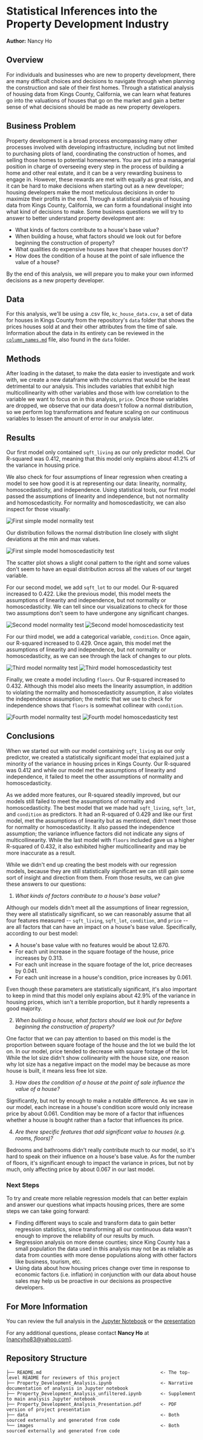 # Statistical Inferences into the Property Development Industry

**Author:** Nancy Ho

## Overview

For individuals and businesses who are new to property development, there are many difficult choices and decisions to navigate through when planning the construction and sale of their first homes. Through a statistical analysis of housing data from Kings County, California, we can learn what features go into the valuations of houses that go on the market and gain a better sense of what decisions should be made as new property developers.

## Business Problem

Property development is a broad process encompassing many other processes involved with developing infrastructure, including but not limited to purchasing plots of land, coordinating the construction of homes, and selling those homes to potential homeowners. You are put into a managerial position in charge of overseeing every step in the process of building a home and other real estate, and it can be a very rewarding business to engage in. However, these rewards are met with equally as great risks, and it can be hard to make decisions when starting out as a new developer; housing developers make the most meticulous decisions in order to maximize their profits in the end. Through a statistical analysis of housing data from Kings County, California, we can form a foundational insight into what kind of decisions to make. Some business questions we will try to answer to better understand property development are:

- What kinds of factors contribute to a house's base value?
- When building a house, what factors should we look out for before beginning the construction of property?
- What qualities do expensive houses have that cheaper houses don't?
- How does the condition of a house at the point of sale influence the value of a house?

By the end of this analysis, we will prepare you to make your own informed decisions as a new property developer.

## Data

For this analysis, we'll be using a .csv file, `kc_house_data.csv`, a set of data for houses in Kings County from the repository's `data` folder that shows the prices houses sold at and their other attributes from the time of sale. Information about the data in its entirety can be reviewed in the [`column_names.md`](./data/column_names.md) file, also found in the `data` folder.

## Methods

After loading in the dataset, to make the data easier to investigate and work with, we create a new dataframe with the columns that would be the least detrimental to our analysis. This includes variables that exhibit high multicollinearity with other variables and those with low correlation to the variable we want to focus on in this analysis, `price`. Once those variables are dropped, we observe that our data doesn't follow a normal distribution, so we perform log transformations and feature scaling on our continuous variables to lessen the amount of error in our analysis later.


## Results

Our first model only contained `sqft_living` as our only predictor model. Our R-squared was 0.412, meaning that this model only explains about 41.2% of the variance in housing price.

We also check for four assumptions of linear regression when creating a model to see how good it is at representing our data: linearity, normality, homoscedasticity, and independence. Using statistical tools, our first model passed the assumptions of linearity and independence, but not normality and homoscedasticity. For normality and homoscedasticity, we can also inspect for those visually:

![First simple model normality test](./images/fsm_normality.png)

Our distribution follows the normal distribution line closely with slight deviations at the min and max values.

![First simple model homoscedasticity test](./images/fsm_homoscedasticity.png)

The scatter plot shows a slight conal pattern to the right and some values don't seem to have an equal distribution across all the values of our target variable.

For our second model, we add `sqft_lot` to our model. Our R-squared increased to 0.422. Like the previous model, this model meets the assumptions of linearity and independence, but not normality or homoscedasticity. We can tell since our visualizations to check for those two assumptions don't seem to have undergone any significant changes.

![Second model normality test](./images/model_2_normality.png)
![Second model homoscedasticity test](./images/model_2_homoscedasticity.png)

For our third model, we add a categorical variable, `condition`. Once again, our R-squared increased to 0.429. Once again, this model met the assumptions of linearity and independence, but not normality or homoscedasticity, as we can see through the lack of changes to our plots.

![Third model normality test](./images/model_3_normality.png)
![Third model homoscedasticity test](./images/model_3_homoscedasticity.png)

Finally, we create a model including `floors`. Our R-squared increased to 0.432. Although this model also meets the linearity assumption, in addition to violating the normality and homoscedasticity assumption, it also violates the independence assumption; the metric that we use to check for independence shows that `floors` is somewhat collinear with `condition`.

![Fourth model normality test](./images/model_4_normality.png)
![Fourth model homoscedasticity test](./images/model_4_homoscedasticity.png)



## Conclusions
When we started out with our model containing `sqft_living` as our only predictor, we created a statistically significant model that explained just a minority of the variance in housing prices in Kings County. Our R-squared was 0.412 and while our model met the assumptions of linearity and independence, it failed to meet the other assumptions of normality and homoscedasticity.

As we added more features, our R-squared steadily improved, but our models still failed to meet the assumptions of normality and homoscedasticity. The best model that we made had `sqft_living`, `sqft_lot`, and `condition` as predictors. It had an R-squared of 0.429 and like our first model, met the assumptions of linearity but as mentioned, didn't meet those for normality or homoscedasticity. It also passed the independence assumption; the variance influence factors did not indicate any signs of multicollinearity. While the last model with `floors` included gave us a higher R-squared of 0.432, it also exhibited higher multicollinearity and may be more inaccurate as a result.

While we didn't end up creating the best models with our regression models, because they are still statistically significant we can still gain some sort of insight and direction from them. From those results, we can give these answers to our questions: 

1. *What kinds of factors contribute to a house's base value?*

Although our models didn't meet all the assumptions of linear regression, they were all statistically significant, so we can reasonably assume that all four features measured -- `sqft_living`, `sqft_lot`, `condition`, and `price` -- are all factors that can have an impact on a house's base value. Specifically, according to our best model:

- A house's base value with no features would be about 12.670.
- For each unit increase in the square footage of the house, price increases by 0.313.
- For each unit increase in the square footage of the lot, price decreases by 0.041.
- For each unit increase in a house's condition, price increases by 0.061.

Even though these parameters are statistically significant, it's also important to keep in mind that this model only explains about 42.9% of the variance in housing prices, which isn't a terrible proportion, but it hardly represents a good majority. 

2. *When building a house, what factors should we look out for before beginning the construction of property?*

One factor that we can pay attention to based on this model is the proportion between square footage of the house and the lot we build the lot on. In our model, price tended to decrease with square footage of the lot. While the lot size didn't show collinearity with the house size, one reason why lot size has a negative impact on the model may be because as more house is built, it means less free lot size.

3. *How does the condition of a house at the point of sale influence the value of a house?*

Significantly, but not by enough to make a notable difference. As we saw in our model, each increase in a house's condition score would only increase price by about 0.061. Condition may be more of a factor that influences whether a house is bought rather than a factor that influences its price.

4. *Are there specific features that add significant value to houses (e.g. rooms, floors)?*

Bedrooms and bathrooms didn't really contribute much to our model, so it's hard to speak on their influence on a house's base value. As for the number of floors, it's significant enough to impact the variance in prices, but not by much, only affecting price by about 0.067 in our last model.

### Next Steps

To try and create more reliable regression models that can better explain and answer our questions what impacts housing prices, there are some steps we can take going forward:

- Finding different ways to scale and transform data to gain better regression statistics, since transforming all our continuous data wasn't enough to improve the reliability of our results by much.
- Regression analysis on more dense counties; since King County has a small population the data used in this analysis may not be as reliable as data from counties with more dense populations along with other factors like business, tourism, etc.
- Using data about how housing prices change over time in response to economic factors (i.e. inflation) in conjunction with our data about house sales may help us be proactive in our decisions as prospective developers.

## For More Information

You can review the full analysis in the [Jupyter Notebook](./Property_Development_Analysis.ipynb) or the [presentation](./Property_Development_Analysis_Presentation.pdf)

For any additional questions, please contact **Nancy Ho** at [nancyho83@yahoo.com].

## Repository Structure
```
├── README.md                                            <- The top-level README for reviewers of this project
├── Property_Development_Analysis.ipynb                  <- Narrative documentation of analysis in Jupyter notebook
├── Property_Development_Analysis_unfiltered.ipynb       <- Supplement to main analysis Jupyter notebook
├── Property_Development_Analysis_Presentation.pdf       <- PDF version of project presentation
├── data                                                 <- Both sourced externally and generated from code
└── images                                               <- Both sourced externally and generated from code
```